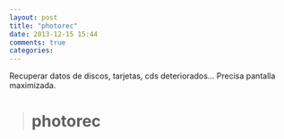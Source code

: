 ```yaml
---
layout: post
title: "photorec"
date: 2013-12-15 15:44
comments: true
categories: 
---
```

Recuperar datos de discos, tarjetas, cds deteriorados... Precisa pantalla maximizada.

># photorec

